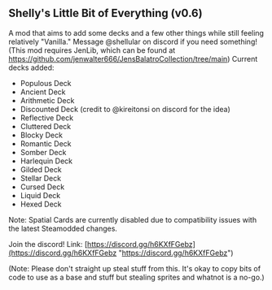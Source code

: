 ## Shelly's Little Bit of Everything (v0.6)
A mod that aims to add some decks and a few other things while still feeling relatively "Vanilla." Message @shellular on discord if you need something!
(This mod requires JenLib, which can be found at https://github.com/jenwalter666/JensBalatroCollection/tree/main)
Current decks added:

 - Populous Deck
 - Ancient Deck
 - Arithmetic Deck
 - Discounted Deck (credit to @kireitonsi on discord for the idea)
 - Reflective Deck
 - Cluttered Deck
 - Blocky Deck
 - Romantic Deck
 - Somber Deck
 - Harlequin Deck
 - Gilded Deck
 - Stellar Deck
 - Cursed Deck
 - Liquid Deck
 - Hexed Deck
 
Note: Spatial Cards are currently disabled due to compatibility issues with the latest Steamodded changes.

Join the discord! Link:  [https://discord.gg/h6KXfFGebz](https://discord.gg/h6KXfFGebz "https://discord.gg/h6KXfFGebz")

(Note: Please don't straight up steal stuff from this. It's okay to copy bits of code to use as a base and stuff but stealing sprites and whatnot is a no-go.)